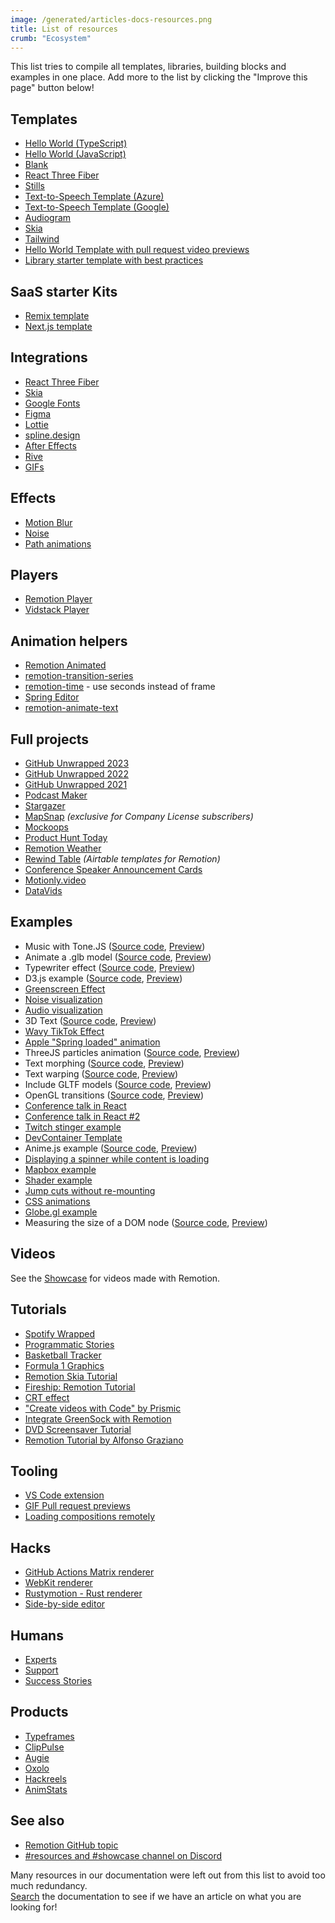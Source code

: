 ```yaml
---
image: /generated/articles-docs-resources.png
title: List of resources
crumb: "Ecosystem"
---
```


This list tries to compile all templates, libraries, building blocks and examples in one place. Add more to the list by clicking the "Improve this page" button below!

## Templates

- [Hello World (TypeScript)](https://github.com/remotion-dev/template-helloworld)
- [Hello World (JavaScript)](https://github.com/remotion-dev/template-helloworld-javascript)
- [Blank](https://github.com/remotion-dev/template-empty)
- [React Three Fiber](https://github.com/remotion-dev/template-three)
- [Stills](https://github.com/remotion-dev/template-still)
- [Text-to-Speech Template (Azure)](https://github.com/FelippeChemello/Remotion-TTS-Example)
- [Text-to-Speech Template (Google)](https://github.com/thecmdrunner/remotion-gtts-template)
- [Audiogram](https://github.com/marcusstenbeck/remotion-template-audiogram)
- [Skia](https://github.com/remotion-dev/template-skia)
- [Tailwind](https://github.com/remotion-dev/template-tailwind)
- [Hello World Template with pull request video previews](https://github.com/stoat-dev/example-remotion)
- [Library starter template with best practices](https://github.com/remotion-dev/library-starter)

## SaaS starter Kits

- [Remix template](https://github.com/remotion-dev/remotion-remix-template)
- [Next.js template](https://github.com/remotion-dev/template-next)

## Integrations

- [React Three Fiber](/docs/three)
- [Skia](/docs/skia)
- [Google Fonts](/docs/google-fonts)
- [Figma](/docs/figma)
- [Lottie](/docs/lottie)
- [spline.design](/docs/spline)
- [After Effects](/docs/after-effects)
- [Rive](/docs/rive)
- [GIFs](/docs/gif)

## Effects

- [Motion Blur](/docs/motion-blur)
- [Noise](/docs/noise)
- [Path animations](/docs/paths)

## Players

- [Remotion Player](/docs/player)
- [Vidstack Player](https://www.vidstack.io/docs/player/getting-started/installation/react?provider=remotion&styling=default-layout)

## Animation helpers

- [Remotion Animated](https://www.remotion-animated.dev/)
- [remotion-transition-series](https://github.com/marcusstenbeck/remotion-transition-series)
- [remotion-time](https://github.com/fwextensions/remotion-time) - use seconds instead of frame
- [Spring Editor](https://springs.remotion.dev)
- [remotion-animate-text](https://github.com/pskd73/remotion-animate-text)

## Full projects

- [GitHub Unwrapped 2023](https://github.com/remotion-dev/github-unwrapped-2023)
- [GitHub Unwrapped 2022](https://github.com/remotion-dev/github-unwrapped-2022)
- [GitHub Unwrapped 2021](https://github.com/remotion-dev/github-unwrapped-2021)
- [Podcast Maker](https://github.com/FelippeChemello/podcast-maker)
- [Stargazer](https://github.com/pomber/stargazer)
- [MapSnap](https://remotion.pro) _(exclusive for Company License subscribers)_
- [Mockoops](https://github.com/Just-Moh-it/Mockoops)
- [Product Hunt Today](https://github.com/Kamigami55/product-hunt-today)
- [Remotion Weather](https://github.com/florentpergoud/remotion-weather)
- [Rewind Table](https://github.com/gregonarash/rewind-table) _(Airtable templates for Remotion)_
- [Conference Speaker Announcement Cards](https://github.com/lyonjs/social-video-generator)
- [Motionly.video](https://github.com/karelnagel/motionly)
- [DataVids](https://github.com/apsquared/datavids_public)

## Examples

- Music with Tone.JS ([Source code](https://github.com/remotion-dev/tone-js-example), [Preview](https://tone-js-example.vercel.app/))
- Animate a .glb model ([Source code](https://github.com/remotion-dev/glb-example), [Preview](https://glb-example.vercel.app/))
- Typewriter effect ([Source code](https://github.com/remotion-dev/typewriter), [Preview](https://typewriter-remotion.vercel.app/))
- D3.js example ([Source code](https://github.com/remotion-dev/d3-example), [Preview](https://d3-example-remotion.vercel.app/))
- [Greenscreen Effect](/docs/video-manipulation)
- [Noise visualization](/docs/noise-visualization)
- [Audio visualization](/docs/audio-visualization)
- 3D Text ([Source code](https://github.com/remotion-dev/3d-text), [Preview](https://3d-text-remotion.vercel.app/))
- [Wavy TikTok Effect](https://github.com/JonnyBurger/wavy-meme)
- [Apple "Spring loaded" animation](https://github.com/JonnyBurger/spring-loaded)
- ThreeJS particles animation ([Source code](https://github.com/JonnyBurger/three-particles), [Preview](https://three-particles-remotion.vercel.app/))
- Text morphing ([Source code](https://github.com/remotion-dev/morph-text), [Preview](https://morph-text-remotion.vercel.app/))
- Text warping ([Source code](https://github.com/remotion-dev/text-warping), [Preview](https://text-warping.vercel.app/?/Promo))
- Include GLTF models ([Source code](https://github.com/remotion-dev/remotion-three-gltf-example), [Preview](https://remotion-three-gltf-example.vercel.app/))
- OpenGL transitions ([Source code](https://github.com/remotion-dev/remotion-gl-transitions), [Preview](https://remotion-gl-transitions.vercel.app/))
- [Conference talk in React](https://github.com/pomber/record-talk-with-remotion)
- [Conference talk in React #2](https://github.com/JonnyBurger/react-summit-talk)
- [Twitch stinger example](https://github.com/JonnyBurger/ledevevent-stinger)
- [DevContainer Template](https://github.com/openscript/remotion-devcontainer-template)
- Anime.js example ([Source code](https://github.com/remotion-dev/anime-example), [Preview](https://anime-example.vercel.app/))
- [Displaying a spinner while content is loading](https://github.com/remotion-dev/video-buffering-example)
- [Mapbox example](https://github.com/remotion-dev/mapbox-example)
- [Shader example](https://github.com/onion2k/a-roll)
- [Jump cuts without re-mounting](https://github.com/remotion-dev/video-with-jump-cuts)
- [CSS animations](https://stackblitz.com/~/github.com/remotion-dev/css-animation-play-state)
- [Globe.gl example](https://github.com/alexfernandez803/remotion-globegl)
- Measuring the size of a DOM node ([Source code](https://github.com/remotion-dev/measure-item), [Preview](https://measure-item.vercel.app))

## Videos

See the [Showcase](/showcase) for videos made with Remotion.

## Tutorials

- [Spotify Wrapped](https://www.youtube.com/watch?v=I-y_5H9-3gk&t=86s)
- [Programmatic Stories](https://www.youtube.com/watch?v=70UdF6DWY3M&t=6s)
- [Basketball Tracker](https://www.youtube.com/watch?v=A8miHLSf_BI&t=77s)
- [Formula 1 Graphics](https://www.youtube.com/watch?v=sA-X0Bw_7Gg&t=146s)
- [Remotion Skia Tutorial](https://www.youtube.com/watch?v=-7MOoWN2_nk)
- [Fireship: Remotion Tutorial](https://www.youtube.com/watch?v=deg8bOoziaE&t=3s)
- [CRT effect](https://www.youtube.com/watch?v=-7MOoWN2_nk)
- ["Create videos with Code" by Prismic](https://prismic.io/blog/create-videos-with-code-remotion-tutorial)
- [Integrate GreenSock with Remotion](https://archive.ph/dGQ19)
- [DVD Screensaver Tutorial](https://www.youtube.com/watch?v=n69siyttEwM)
- [Remotion Tutorial by Alfonso Graziano](https://www.youtube.com/watch?v=r4v1J7ozxIg)

## Tooling

- [VS Code extension](https://marketplace.visualstudio.com/items?itemName=KarelNagel.remotion-vscode)
- [GIF Pull request previews](https://github.com/stoat-dev/example-remotion)
- [Loading compositions remotely](https://github.com/musafiroon/remotion-remote-composition)

## Hacks

- [GitHub Actions Matrix renderer](https://github.com/yuvraj108c/Remotion-Matrix-Renderer)
- [WebKit renderer](https://iosexample.com/using-wkwebview-as-a-faster-alternative-for-rendering-remotion-compositions/)
- [Rustymotion - Rust renderer](https://github.com/clearlysid/rustymotion)
- [Side-by-side editor](https://www.loom.com/share/7b2aa7fe14c04e858838f137ed19dfd8)

## Humans

- [Experts](/experts)
- [Support](/docs/support)
- [Success Stories](/success-stories)

## Products

- [Typeframes](https://www.typeframes.com)
- [ClipPulse](https://www.clippulse.com/)
- [Augie](https://www.meetaugie.com/)
- [Oxolo](https://www.oxolo.com/)
- [Hackreels](https://www.hackreels.com/)
- [AnimStats](https://www.animstats.com/)

## See also

- [Remotion GitHub topic](https://github.com/topics/remotion)
- [#resources and #showcase channel on Discord](https://remotion.dev/discord)

Many resources in our documentation were left out from this list to avoid too much redundancy.  
[Search](/search) the documentation to see if we have an article on what you are looking for!
